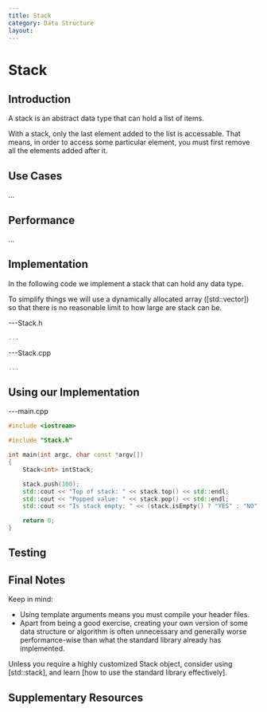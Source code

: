 ```yaml
---
title: Stack
category: Data Structure
layout:
---
```


# Stack

## Introduction

A stack is an abstract data type that can hold a list of items. 

With a stack, only the last element added to the list is accessable. That means, in order to access some particular element, you must first remove all the elements added after it.

## Use Cases

...

## Performance

...

## Implementation

In the following code we implement a stack that can hold any data type.

To simplify things we will use a dynamically allocated array ([std::vector]) so that there is no reasonable limit to how large are stack can be.

---Stack.h
```C++
...
```

---Stack.cpp
```C++
...
```

## Using our Implementation

---main.cpp
```C++
#include <iostream>

#include "Stack.h"

int main(int argc, char const *argv[])
{
    Stack<int> intStack;

    stack.push(100);
    std::cout << "Top of stack: " << stack.top() << std::endl;
    std::cout << "Popped value: " << stack.pop() << std::endl;
    std::cout << "Is stack empty: " << (stack.isEmpty() ? "YES" : "NO") << std::endl;

    return 0;
}
```

## Testing

## Final Notes

Keep in mind:
- Using template arguments means you must compile your header files.
- Apart from being a good exercise, creating your own version of some data structure or algorithm is often unnecessary and generally worse performance-wise than what the standard library already has implemented. 

Unless you require a highly customized Stack object, consider using [std::stack], and learn [how to use the standard library effectively].

## Supplementary Resources
